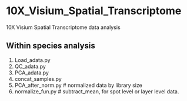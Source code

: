 # 10X_Visium_Spatial_Transcriptome
10X Visium Spatial Transcriptome data analysis

## Within species analysis
1. Load_adata.py
2. QC_adata.py
3. PCA_adata.py
4. concat_samples.py
5. PCA_after_norm.py  # normalized data by library size
6. normalize_fun.py # subtract_mean, for spot level or layer level data.
